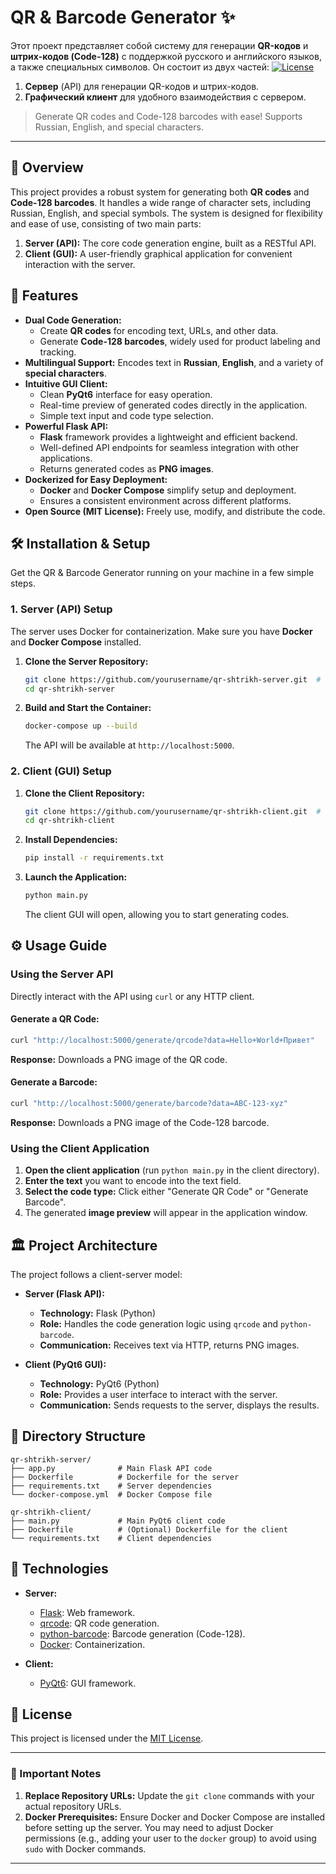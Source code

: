 # QR & Barcode Generator ✨

Этот проект представляет собой систему для генерации **QR-кодов** и **штрих-кодов (Code-128)** с поддержкой русского и английского языков, а также специальных символов. Он состоит из двух частей:
[![License](https://img.shields.io/badge/license-MIT-blue)](LICENSE)

1. **Сервер** (API) для генерации QR-кодов и штрих-кодов.
2. **Графический клиент** для удобного взаимодействия с сервером.
> Generate QR codes and Code-128 barcodes with ease!  Supports Russian, English, and special characters.

---

## 🌟 Overview

This project provides a robust system for generating both **QR codes** and **Code-128 barcodes**.  It handles a wide range of character sets, including Russian, English, and special symbols.  The system is designed for flexibility and ease of use, consisting of two main parts:

1.  **Server (API):**  The core code generation engine, built as a RESTful API.
2.  **Client (GUI):** A user-friendly graphical application for convenient interaction with the server.

## 🚀 Features

*   **Dual Code Generation:**
    *   Create **QR codes** for encoding text, URLs, and other data.
    *   Generate **Code-128 barcodes**, widely used for product labeling and tracking.
*   **Multilingual Support:** Encodes text in **Russian**, **English**, and a variety of **special characters**.
*   **Intuitive GUI Client:**
    *   Clean **PyQt6** interface for easy operation.
    *   Real-time preview of generated codes directly in the application.
    *   Simple text input and code type selection.
*   **Powerful Flask API:**
    *   **Flask** framework provides a lightweight and efficient backend.
    *   Well-defined API endpoints for seamless integration with other applications.
    *   Returns generated codes as **PNG images**.
*   **Dockerized for Easy Deployment:**
    *   **Docker** and **Docker Compose** simplify setup and deployment.
    *   Ensures a consistent environment across different platforms.
*   **Open Source (MIT License):**  Freely use, modify, and distribute the code.

## 🛠️ Installation & Setup

Get the QR & Barcode Generator running on your machine in a few simple steps.

### 1. Server (API) Setup

The server uses Docker for containerization. Make sure you have **Docker** and **Docker Compose** installed.

1.  **Clone the Server Repository:**

    ```bash
    git clone https://github.com/yourusername/qr-shtrikh-server.git  # ⚠️ REPLACE with your server repo URL
    cd qr-shtrikh-server
    ```

2.  **Build and Start the Container:**

    ```bash
    docker-compose up --build
    ```

    The API will be available at `http://localhost:5000`.

### 2. Client (GUI) Setup

1.  **Clone the Client Repository:**

    ```bash
    git clone https://github.com/yourusername/qr-shtrikh-client.git  # ⚠️ REPLACE with your client repo URL
    cd qr-shtrikh-client
    ```

2.  **Install Dependencies:**

    ```bash
    pip install -r requirements.txt
    ```

3.  **Launch the Application:**

    ```bash
    python main.py
    ```

    The client GUI will open, allowing you to start generating codes.

## ⚙️ Usage Guide

### Using the Server API

Directly interact with the API using `curl` or any HTTP client.

#### Generate a QR Code:

```bash
curl "http://localhost:5000/generate/qrcode?data=Hello+World+Привет"
```

**Response:** Downloads a PNG image of the QR code.

#### Generate a Barcode:

```bash
curl "http://localhost:5000/generate/barcode?data=ABC-123-xyz"
```

**Response:** Downloads a PNG image of the Code-128 barcode.

### Using the Client Application

1.  **Open the client application** (run `python main.py` in the client directory).
2.  **Enter the text** you want to encode into the text field.
3.  **Select the code type:** Click either "Generate QR Code" or "Generate Barcode".
4.  The generated **image preview** will appear in the application window.

## 🏛️ Project Architecture

The project follows a client-server model:

*   **Server (Flask API):**
    *   **Technology:** Flask (Python)
    *   **Role:**  Handles the code generation logic using `qrcode` and `python-barcode`.
    *   **Communication:** Receives text via HTTP, returns PNG images.

*   **Client (PyQt6 GUI):**
    *   **Technology:** PyQt6 (Python)
    *   **Role:** Provides a user interface to interact with the server.
    *   **Communication:** Sends requests to the server, displays the results.

## 📂 Directory Structure

```
qr-shtrikh-server/
├── app.py              # Main Flask API code
├── Dockerfile          # Dockerfile for the server
├── requirements.txt    # Server dependencies
└── docker-compose.yml  # Docker Compose file

qr-shtrikh-client/
├── main.py             # Main PyQt6 client code
├── Dockerfile          # (Optional) Dockerfile for the client
└── requirements.txt    # Client dependencies
```

## 🚀 Technologies

*   **Server:**
    *   [Flask](https://flask.palletsprojects.com/): Web framework.
    *   [qrcode](https://pypi.org/project/qrcode/): QR code generation.
    *   [python-barcode](https://pypi.org/project/python-barcode/): Barcode generation (Code-128).
    *   [Docker](https://www.docker.com/): Containerization.

*   **Client:**
    *   [PyQt6](https://www.riverbankcomputing.com/software/pyqt/intro): GUI framework.

## 📜 License

This project is licensed under the [MIT License](LICENSE).

---

### 📝 Important Notes

1.  **Replace Repository URLs:** Update the `git clone` commands with your actual repository URLs.
2.  **Docker Prerequisites:** Ensure Docker and Docker Compose are installed before setting up the server.  You may need to adjust Docker permissions (e.g., adding your user to the `docker` group) to avoid using `sudo` with Docker commands.

---